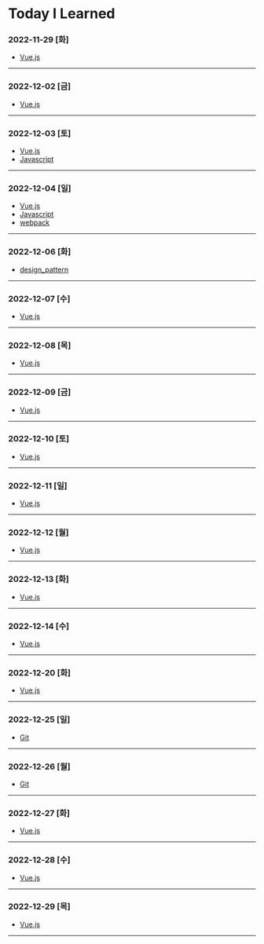 # Today I Learned

### 2022-11-29 [화]
- [Vue.js](https://github.com/xxx-sj/Today_I_Learned/tree/master/vue)
* * *
### 2022-12-02 [금]
- [Vue.js](https://github.com/xxx-sj/Today_I_Learned/tree/master/vue)
* * * 
### 2022-12-03 [토]
- [Vue.js](https://github.com/xxx-sj/Today_I_Learned/tree/master/vue)
- [Javascript](https://github.com/xxx-sj/Today_I_Learned/tree/master/javascript)
* * * 
### 2022-12-04 [일]
- [Vue.js](https://github.com/xxx-sj/Today_I_Learned/tree/master/vue)
- [Javascript](https://github.com/xxx-sj/Today_I_Learned/tree/master/javascript)
- [webpack](https://github.com/xxx-sj/Today_I_Learned/tree/master/webpack)
* * * 
### 2022-12-06 [화]
- [design_pattern](https://github.com/xxx-sj/Today_I_Learned/tree/master/design_pattern/java_tuning)
* * *
### 2022-12-07 [수]
- [Vue.js](https://github.com/xxx-sj/Today_I_Learned/tree/master/vue)
* * *
### 2022-12-08 [목]
- [Vue.js](https://github.com/xxx-sj/Today_I_Learned/tree/master/vue)
* * *
### 2022-12-09 [금]
- [Vue.js](https://github.com/xxx-sj/Today_I_Learned/tree/master/vue)
* * *
### 2022-12-10 [토]
- [Vue.js](https://github.com/xxx-sj/Today_I_Learned/tree/master/vue)
* * *
### 2022-12-11 [일]
- [Vue.js](https://github.com/xxx-sj/Today_I_Learned/tree/master/vue)
* * *
### 2022-12-12 [월]
- [Vue.js](https://github.com/xxx-sj/Today_I_Learned/tree/master/vue)
* * *
### 2022-12-13 [화]
- [Vue.js](https://github.com/xxx-sj/Today_I_Learned/tree/master/vue)
* * *
### 2022-12-14 [수]
- [Vue.js](https://github.com/xxx-sj/Today_I_Learned/tree/master/vue)
* * *
### 2022-12-20 [화]
- [Vue.js](https://github.com/xxx-sj/Today_I_Learned/tree/master/vue)
* * *
### 2022-12-25 [일]
- [Git](https://github.com/xxx-sj/Today_I_Learned/tree/master/vue)
* * *
### 2022-12-26 [월]
- [Git](https://github.com/xxx-sj/Today_I_Learned/tree/master/vue)
* * *
### 2022-12-27 [화]
- [Vue.js](https://github.com/xxx-sj/Today_I_Learned/tree/master/vue)
* * *
### 2022-12-28 [수]
- [Vue.js](https://github.com/xxx-sj/Today_I_Learned/tree/master/vue)
* * *
### 2022-12-29 [목]
- [Vue.js](https://github.com/xxx-sj/Today_I_Learned/tree/master/vue)
* * *
